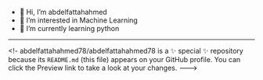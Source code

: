 - 👋 Hi, I’m abdelfattahahmed
- 👀 I’m interested in Machine Learning 
- 🌱 I’m currently learning python
- --------------------------------------
<!-
abdelfattahahmed78/abdelfattahahmed78 is a ✨ special ✨ repository because its `README.md` (this file) appears on your GitHub profile.
You can click the Preview link to take a look at your changes.
--->
